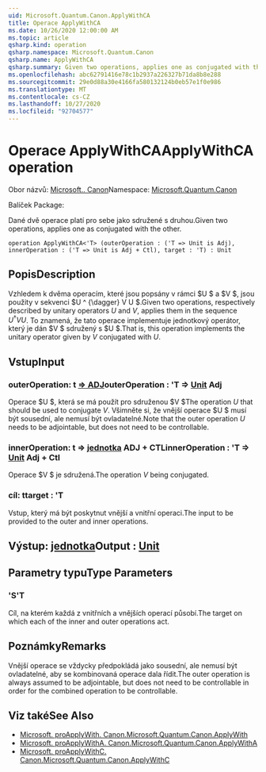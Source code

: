 ```yaml
---
uid: Microsoft.Quantum.Canon.ApplyWithCA
title: Operace ApplyWithCA
ms.date: 10/26/2020 12:00:00 AM
ms.topic: article
qsharp.kind: operation
qsharp.namespace: Microsoft.Quantum.Canon
qsharp.name: ApplyWithCA
qsharp.summary: Given two operations, applies one as conjugated with the other.
ms.openlocfilehash: abc62791416e78c1b2937a226327b71da8b8e288
ms.sourcegitcommit: 29e0d88a30e4166fa580132124b0eb57e1f0e986
ms.translationtype: MT
ms.contentlocale: cs-CZ
ms.lasthandoff: 10/27/2020
ms.locfileid: "92704577"
---
```

# <a name="applywithca-operation"></a><span data-ttu-id="cbb28-102">Operace ApplyWithCA</span><span class="sxs-lookup"><span data-stu-id="cbb28-102">ApplyWithCA operation</span></span>

<span data-ttu-id="cbb28-103">Obor názvů: [Microsoft.. Canon](xref:Microsoft.Quantum.Canon)</span><span class="sxs-lookup"><span data-stu-id="cbb28-103">Namespace: [Microsoft.Quantum.Canon](xref:Microsoft.Quantum.Canon)</span></span>

<span data-ttu-id="cbb28-104">Balíček [](https://nuget.org/packages/)</span><span class="sxs-lookup"><span data-stu-id="cbb28-104">Package: [](https://nuget.org/packages/)</span></span>


<span data-ttu-id="cbb28-105">Dané dvě operace platí pro sebe jako sdružené s druhou.</span><span class="sxs-lookup"><span data-stu-id="cbb28-105">Given two operations, applies one as conjugated with the other.</span></span>

```qsharp
operation ApplyWithCA<'T> (outerOperation : ('T => Unit is Adj), innerOperation : ('T => Unit is Adj + Ctl), target : 'T) : Unit
```


## <a name="description"></a><span data-ttu-id="cbb28-106">Popis</span><span class="sxs-lookup"><span data-stu-id="cbb28-106">Description</span></span>

<span data-ttu-id="cbb28-107">Vzhledem k dvěma operacím, které jsou popsány v rámci $U $ a $V $, jsou použity v sekvenci $U ^ {\dagger} V U $.</span><span class="sxs-lookup"><span data-stu-id="cbb28-107">Given two operations, respectively described by unitary operators $U$ and $V$, applies them in the sequence $U^{\dagger} V U$.</span></span> <span data-ttu-id="cbb28-108">To znamená, že tato operace implementuje jednotkový operátor, který je dán $V $ sdružený s $U $.</span><span class="sxs-lookup"><span data-stu-id="cbb28-108">That is, this operation implements the unitary operator given by $V$ conjugated with $U$.</span></span>

## <a name="input"></a><span data-ttu-id="cbb28-109">Vstup</span><span class="sxs-lookup"><span data-stu-id="cbb28-109">Input</span></span>

### <a name="outeroperation--t--unit-adj"></a><span data-ttu-id="cbb28-110">outerOperation: t [=> ADJ](xref:microsoft.quantum.lang-ref.unit)</span><span class="sxs-lookup"><span data-stu-id="cbb28-110">outerOperation : 'T => [Unit](xref:microsoft.quantum.lang-ref.unit) Adj</span></span>

<span data-ttu-id="cbb28-111">Operace $U $, která se má použít pro sdruženou $V $</span><span class="sxs-lookup"><span data-stu-id="cbb28-111">The operation $U$ that should be used to conjugate $V$.</span></span> <span data-ttu-id="cbb28-112">Všimněte si, že vnější operace $U $ musí být sousední, ale nemusí být ovladatelné.</span><span class="sxs-lookup"><span data-stu-id="cbb28-112">Note that the outer operation $U$ needs to be adjointable, but does not need to be controllable.</span></span>


### <a name="inneroperation--t--unit-adj--ctl"></a><span data-ttu-id="cbb28-113">innerOperation: t => [jednotka](xref:microsoft.quantum.lang-ref.unit) ADJ + CTL</span><span class="sxs-lookup"><span data-stu-id="cbb28-113">innerOperation : 'T => [Unit](xref:microsoft.quantum.lang-ref.unit) Adj + Ctl</span></span>

<span data-ttu-id="cbb28-114">Operace $V $ je sdružená.</span><span class="sxs-lookup"><span data-stu-id="cbb28-114">The operation $V$ being conjugated.</span></span>


### <a name="target--t"></a><span data-ttu-id="cbb28-115">cíl: t</span><span class="sxs-lookup"><span data-stu-id="cbb28-115">target : 'T</span></span>

<span data-ttu-id="cbb28-116">Vstup, který má být poskytnut vnější a vnitřní operaci.</span><span class="sxs-lookup"><span data-stu-id="cbb28-116">The input to be provided to the outer and inner operations.</span></span>



## <a name="output--unit"></a><span data-ttu-id="cbb28-117">Výstup: [jednotka](xref:microsoft.quantum.lang-ref.unit)</span><span class="sxs-lookup"><span data-stu-id="cbb28-117">Output : [Unit](xref:microsoft.quantum.lang-ref.unit)</span></span>



## <a name="type-parameters"></a><span data-ttu-id="cbb28-118">Parametry typu</span><span class="sxs-lookup"><span data-stu-id="cbb28-118">Type Parameters</span></span>

### <a name="t"></a><span data-ttu-id="cbb28-119">'S</span><span class="sxs-lookup"><span data-stu-id="cbb28-119">'T</span></span>

<span data-ttu-id="cbb28-120">Cíl, na kterém každá z vnitřních a vnějších operací působí.</span><span class="sxs-lookup"><span data-stu-id="cbb28-120">The target on which each of the inner and outer operations act.</span></span>

## <a name="remarks"></a><span data-ttu-id="cbb28-121">Poznámky</span><span class="sxs-lookup"><span data-stu-id="cbb28-121">Remarks</span></span>

<span data-ttu-id="cbb28-122">Vnější operace se vždycky předpokládá jako sousední, ale nemusí být ovladatelné, aby se kombinovaná operace dala řídit.</span><span class="sxs-lookup"><span data-stu-id="cbb28-122">The outer operation is always assumed to be adjointable, but does not need to be controllable in order for the combined operation to be controllable.</span></span>

## <a name="see-also"></a><span data-ttu-id="cbb28-123">Viz také</span><span class="sxs-lookup"><span data-stu-id="cbb28-123">See Also</span></span>

- [<span data-ttu-id="cbb28-124">Microsoft. proApplyWith. Canon.</span><span class="sxs-lookup"><span data-stu-id="cbb28-124">Microsoft.Quantum.Canon.ApplyWith</span></span>](xref:Microsoft.Quantum.Canon.ApplyWith)
- [<span data-ttu-id="cbb28-125">Microsoft. proApplyWithA. Canon.</span><span class="sxs-lookup"><span data-stu-id="cbb28-125">Microsoft.Quantum.Canon.ApplyWithA</span></span>](xref:Microsoft.Quantum.Canon.ApplyWithA)
- [<span data-ttu-id="cbb28-126">Microsoft. proApplyWithC. Canon.</span><span class="sxs-lookup"><span data-stu-id="cbb28-126">Microsoft.Quantum.Canon.ApplyWithC</span></span>](xref:Microsoft.Quantum.Canon.ApplyWithC)